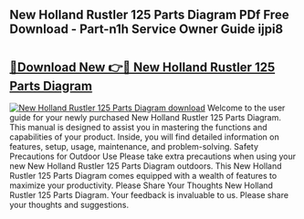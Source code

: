 ## New Holland Rustler 125 Parts Diagram PDf Free Download - Part-n1h Service Owner Guide ijpi8

# <h2><a href="http://dfsl1q2.blite.top/?on=New+Holland+Rustler+125+Parts+Diagram">🔗Download New 👉🔴 New Holland Rustler 125 Parts Diagram</a></h2>

[![New Holland Rustler 125 Parts Diagram download](https://i.imgur.com/lujVjoI.png)](http://dfsl1q2.blite.top/?on=New+Holland+Rustler+125+Parts+Diagram)
Welcome to the user guide for your newly purchased New Holland Rustler 125 Parts Diagram. This manual is designed to assist you in mastering the functions and capabilities of your product. Inside, you will find detailed information on features, setup, usage, maintenance, and problem-solving. Safety Precautions for Outdoor Use Please take extra precautions when using your new New Holland Rustler 125 Parts Diagram outdoors. This New Holland Rustler 125 Parts Diagram comes equipped with a wealth of features to maximize your productivity. Please Share Your Thoughts New Holland Rustler 125 Parts Diagram. Your feedback is invaluable to us. Please share your thoughts and suggestions.
